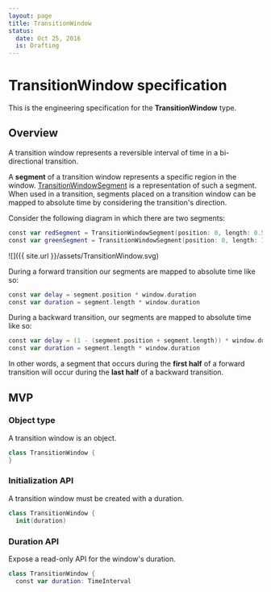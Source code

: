 ```yaml
---
layout: page
title: TransitionWindow
status:
  date: Oct 25, 2016
  is: Drafting
---
```


# TransitionWindow specification

This is the engineering specification for the **TransitionWindow** type.

## Overview

A transition window represents a reversible interval of time in a bi-directional transition.

A **segment** of a transition window represents a specific region in the window.
[TransitionWindowSegment](TransitionWindowSegment) is a representation of such a segment. When used
in a transition, segments placed on a transition window can be mapped to absolute time by
considering the transition's direction.

Consider the following diagram in which there are two segments:

```swift
const var redSegment = TransitionWindowSegment(position: 0, length: 0.5)
const var greenSegment = TransitionWindowSegment(position: 0, length: 1)
```

![]({{ site.url }}/assets/TransitionWindow.svg)

During a forward transition our segments are mapped to absolute time like so:

```swift
const var delay = segment.position * window.duration
const var duration = segment.length * window.duration
```

During a backward transition, our segments are mapped to absolute time like so:

```swift
const var delay = (1 - (segment.position + segment.length)) * window.duration
const var duration = segment.length * window.duration
```

In other words, a segment that occurs during the **first half** of a forward transition will occur
during the **last half** of a backward transition.

## MVP

### Object type

A transition window is an object.

```swift
class TransitionWindow {
}
```

### Initialization API

A transition window must be created with a duration.

```swift
class TransitionWindow {
  init(duration)
```

### Duration API

Expose a read-only API for the window's duration.

```swift
class TransitionWindow {
  const var duration: TimeInterval
```
